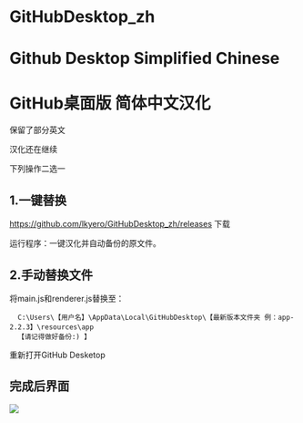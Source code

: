 # GitHubDesktop_zh
Github Desktop Simplified Chinese
==

GitHub桌面版 简体中文汉化
==
保留了部分英文

汉化还在继续

下列操作二选一

1.一键替换
--------
https://github.com/lkyero/GitHubDesktop_zh/releases 下载

运行程序：一键汉化并自动备份的原文件。

2.手动替换文件
---------
将main.js和renderer.js替换至：

      C:\Users\【用户名】\AppData\Local\GitHubDesktop\【最新版本文件夹 例：app-2.2.3】\resources\app
      【请记得做好备份:) 】
      
重新打开GitHub Desketop 

完成后界面
---------

![](https://github.com/lkyero/GitHubDesktop_zh/wiki/Image.PNG)
